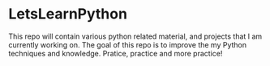 # LetsLearnPython
This repo will contain various python related material, and projects that I am currently working on.
The goal of this repo is to improve the my Python techniques and knowledge. Pratice, practice and more practice!
